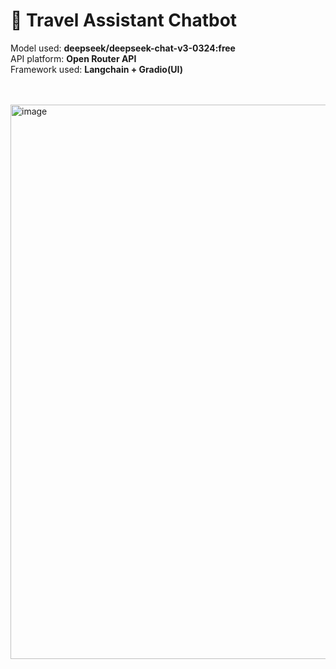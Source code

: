 # 🧳 Travel Assistant Chatbot
<p>
  Model used: <b>deepseek/deepseek-chat-v3-0324:free</b><br>
  API platform: <b>Open Router API</b><br>
  Framework used: <b>Langchain + Gradio(UI)</b><br>
</p>
<br>
<br>

<img width="1548" height="887" alt="image" src="https://github.com/user-attachments/assets/aa9317d6-063d-4d40-9015-848ebea3e7e6" />